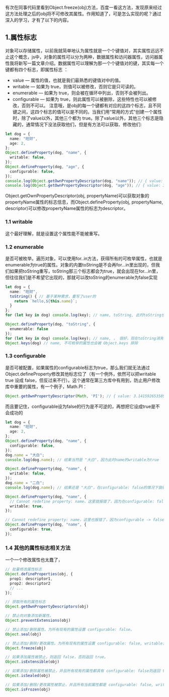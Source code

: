 <!-- category: "javaScript"
labels: "javaScript"
createdAt: 2021-08-14T20:07:03.889+00:00 -->
有次在同事代码里看到Object.freeze(obj)方法，百度一看这方法，发现原来经过这方法处理之后的obj将不可修改其属性。作用知道了，可是怎么实现的呢？通过深入的学习，才有了以下的内容。
## 1.属性标志
对象可以存储属性，以前我就简单地认为属性就是一个个键值对，其实属性远远不止这个概念，js中，对象的属性可以分为两种，数据属性和访问器属性，访问器属性我将新写一篇文章介绍。数据属性可以理解为那一个个键值对的键，其实每一个键都有四个标志，即属性标志 ：
* value — 属性的值，也就是我们最熟悉的键值对中的值。
* writable — 如果为 true，则值可以被修改，否则它是只可读的。
* enumerable — 如果为 true，则会被在循环中列出，否则不会被列出。
* configurable — 如果为 true，则此属性可以被删除，这些特性也可以被修改，否则不可以。
注意哦，是obj的每一个键都有对应的这四个标志，且不同键之间，这四个标志的值可以是不同的。当我们用“常用的方式”创建一个属性时，除了value以外，其他三个都为 true。除了value以外，其他三个标志是隐藏的，通常情况下没法获取他们，但是有方法可以获取、修改他们:
```typescript
let dog = {
  name: "旺财",
  age: 2,
};
Object.defineProperty(dog, "name", {
  writable: false,
});
Object.defineProperty(dog, "age", {
  configurable: false,
});
console.log(Object.getOwnPropertyDescriptor(dog, "name")); // { value: '旺财', writable: false, enumerable: true, configurable: true} 
console.log(Object.getOwnPropertyDescriptor(dog, "age")); // { value: 3, writable: true, enumerable: true, configurable: false }
```
Object.getOwnPropertyDescriptor(obj, propertyName)可以获取对象的propertyName属性的标志信息，而Object.defineProperty(obj, propertyName, descriptor)可以修改propertyName属性的标志为descriptor。
### 1.1 writable
这个最好理解，就是设置这个属性能不能被重写。
### 1.2 enumerable
是否可被枚举。遍历对象，可以使用for..in方法，获得所有的可枚举属性，也就是enumerable为true的属性。对象的内置toString是不会再for...in里出现的，但我们如果把toString重写，toString那三个标志都会为true，就会出现在for...in里，但往往我们是不希望它出现的，那就可以改toString的enumerable为false实现
```typescript
let dog = {
  name: "旺财",
  toString() { // 基于某种需求，重写了user的
    return `hello,${this.name}`;
  }
};
for (let key in dog) console.log(key); // name, toString, 此时toString也会枚举出来

Object.defineProperty(dog, "toString", {
  enumerable: false
});
for (let key in dog) console.log(key); // name, ， 很好，现在toString消失了
Object.keys(dog) // name, 不可枚举的属性也会被 Object.keys 排除
```
### 1.3 configurable
是否可被配置，如果属性的configurable标志为true，那么我们就无法通过Object.defineProperty修改其他标志位了（有一个例外，依然可以把writable true 设成 false，但反过来不行）。这个通常在第三方库中有用到，防止用户修改库中重要的属性，有一个例子，Math.PI：
```typescript
Object.getOwnPropertyDescriptor(Math, 'PI'); // { value: 3.141592653589793,  writable: false,  enumerable: false,  configurable: false } 你无法修改删除Math.PI
```
而且要记住，configurable设为false的行为是不可逆的，再想把它设成true是不会成功的
```typescript
let dog = {
  name: "旺财",
  age: 2,
};
Object.defineProperty(dog, "name", {
  configurable: false,
});
dog.name = "大白";
console.log(dog.name); // 结果当然是 "大白"，因为此时name的writable为true

Object.defineProperty(dog, "name", {
  writable: false,
});
dog.name = "二白";
console.log(dog.name); // 结果还是 "大白"，在configurable: false的情况下我们依然可以把writable从true改为false

Object.defineProperty(dog, "name", {
  // Cannot redefine property: name，这里就报错了，因为在configurable: false的情况下，除了writable true -> false, 其他的配置都无法修改
  writable: true,
});

// Cannot redefine property: name，这里也报错了，因为configurable -> false是不可逆的
Object.defineProperty(dog, "name", {
  configurable: true,
});
```
### 1.4 其他的属性标志相关方法
一个一个修改属性也太蠢了，
```typescript
// 批量修改属性标志
Object.defineProperties(obj, {
  prop1: descriptor1,
  prop2: descriptor2
  // ...
});

// 获取所有的属性标志
Object.getOwnPropertyDescriptors(obj)

// 禁止向对象添加新属性。
Object.preventExtensions(obj)

// 禁止添加/删除属性。为所有现有的属性设置 configurable: false。
Object.seal(obj)

// 禁止添加/删除/更改属性。为所有现有的属性设置 configurable: false, writable: false。
Object.freeze(obj)

// 如果添加属性被禁止，则返回 false，否则返回 true。
Object.isExtensible(obj)

// 如果添加/删除属性被禁止，并且所有现有的属性都具有 configurable: false则返回 true。
Object.isSealed(obj)

// 如果添加/删除/更改属性被禁止，并且所有当前属性都是 configurable: false, writable: false，则返回 true。
Object.isFrozen(obj)
```